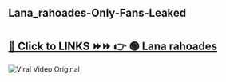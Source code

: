 
 ## Lana_rahoades-Only-Fans-Leaked

# <h2><a href="https://clipsfans.com/Lana_rahoades&ref=git">🔗 Click to LINKS ⏩⏩ 👉 🟢 Lana rahoades </a></h2>

<a href="https://clipsfans.com/Lana_rahoades&ref=git" rel="nofollow" data-target="animated-image.originalLink"><img src="https://i.ibb.co.com/xMMVF88/686577567.gif" alt="Viral Video Original" style="max-width: 100%; display: inline-block;" data-target="animated-image.originalImage"></a>
